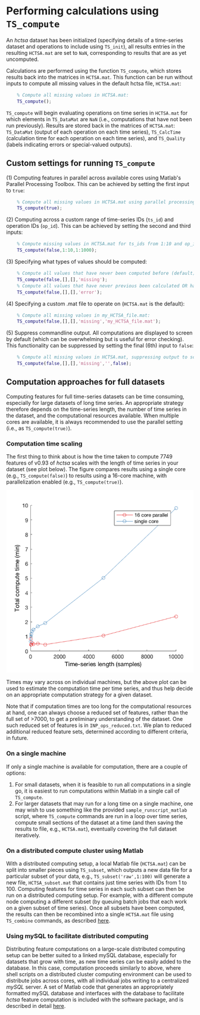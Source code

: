 # Performing calculations using `TS_compute`

An _hctsa_ dataset has been initialized (specifying details of a time-series dataset and operations to include using `TS_init`), all results entries in the resulting `HCTSA.mat` are set to `NaN`, corresponding to results that are as yet uncomputed.

Calculations are performed using the function `TS_compute`, which stores results back into the matrices in `HCTSA.mat`.
This function can be run without inputs to compute all missing values in the default hctsa file, `HCTSA.mat`:
```matlab
    % Compute all missing values in HCTSA.mat:
    TS_compute();
```
`TS_compute` will begin evaluating operations on time series in `HCTSA.mat` for which elements in `TS_DataMat` are `NaN` (i.e., computations that have not been run previously). Results are stored back in the matrices of `HCTSA.mat`: `TS_DataMat` (output of each operation on each time series), `TS_CalcTime` (calculation time for each operation on each time series), and `TS_Quality` (labels indicating errors or special-valued outputs).

## Custom settings for running `TS_compute`

(1) Computing features in parallel across available cores using Matlab's Parallel Processing Toolbox. This can be achieved by setting the first input to `true`:
```matlab
    % Compute all missing values in HCTSA.mat using parallel processing:
    TS_compute(true);
```
(2) Computing across a custom range of time-series IDs (`ts_id`) and operation IDs (`op_id`). This can be achieved by setting the second and third inputs:
```matlab
    % Compute missing values in HCTSA.mat for ts_ids from 1:10 and op_ids from 1:1000
    TS_compute(false,1:10,1:1000);
```
(3) Specifying what types of values should be computed:
```matlab
    % Compute all values that have never been computed before (default)
    TS_compute(false,[],[],'missing');
    % Compute all values that have never previous been calculated OR have previously been computed but returned an error:
    TS_compute(false,[],[],'error');
```
(4) Specifying a custom .mat file to operate on (`HCTSA.mat` is the default):
```matlab
    % Compute all missing values in my_HCTSA_file.mat:
    TS_compute(false,[],[],'missing','my_HCTSA_file.mat');
```
(5) Suppress commandline output. All computations are displayed to screen by default (which can be overwhelming but is useful for error checking). This functionality can be suppressed by setting the final (6th) input to `false`:
```matlab
    % Compute all missing values in HCTSA.mat, suppressing output to screen:
    TS_compute(false,[],[],'missing','',false);
```

## Computation approaches for full datasets

Computing features for full time-series datasets can be time consuming, especially for large datasets of long time series. An appropriate strategy therefore depends on the time-series length, the number of time series in the dataset, and the computational resources available. When multiple cores are available, it is always recommended to use the parallel setting (i.e., as `TS_compute(true)`).

### Computation time scaling

The first thing to think about is how the time taken to compute 7749 features of v0.93 of _hctsa_ scales with the length of time series in your dataset (see plot below). The figure compares results using a single core (e.g., `TS_compute(false)`) to results using a 16-core machine, with parallelization enabled (e.g., `TS_compute(true)`).

![](/img/computeScaling.png)

Times may vary across on individual machines, but the above plot can be used to estimate the computation time per time series, and thus help decide on an appropriate computation strategy for a given dataset.

Note that if computation times are too long for the computational resources at hand, one can always choose a reduced set of features, rather than the full set of >7000, to get a preliminary understanding of the dataset. One such reduced set of features is in `INP_ops_reduced.txt`. We plan to reduced additional reduced feature sets, determined according to different criteria, in future.

### On a single machine
If only a single machine is available for computation, there are a couple of options:

1. For small datasets, when it is feasible to run all computations in a single go, it is easiest to run computations within Matlab in a single call of `TS_compute`.
2. For larger datasets that may run for a long time on a single machine, one may wish to use something like the provided `sample_runscript_matlab` script, where `TS_compute` commands are run in a loop over time series, compute small sections of the dataset at a time (and then saving the results to file, e.g., `HCTSA.mat`), eventually covering the full dataset iteratively.

### On a distributed compute cluster using Matlab

With a distributed computing setup, a local Matlab file (`HCTSA.mat`) can be split into smaller pieces using `TS_subset`, which outputs a new data file for a particular subset of your data, e.g., `TS_subset('raw',1:100)` will generate a new file, `HCTSA_subset.mat` that contains just time series with IDs from 1 to 100.
Computing features for time series in each such subset can then be run on a distributed computing setup. For example, with a different compute node computing a different subset (by queuing batch jobs that each work on a given subset of time series). Once all subsets have been computed, the results can then be recombined into a single `HCTSA.mat` file using `TS_combine` commands, as described [here](working_with_hctsa_files.md).

### Using mySQL to facilitate distributed computing

Distributing feature computations on a large-scale distributed computing setup can be better suited to a linked mySQL database, especially for datasets that grow with time, as new time series can be easily added to the database. In this case, computation proceeds similarly to above, where shell scripts on a distributed cluster computing environment can be used to distribute jobs across cores, with all individual jobs writing to a centralized _mySQL_ server.
A set of Matlab code that generates an appropriately formatted mySQL database and interfaces with the database to facilitate _hctsa_ feature computation is included with the software package, and is described in detail [here](overview_mysql_database.md).